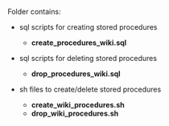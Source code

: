 Folder contains:
- sql scripts for creating stored procedures
	- **create_procedures_wiki.sql**

- sql scripts for deleting stored procedures
	- **drop_procedures_wiki.sql**
	
- sh files to create/delete stored procedures
	- **create_wiki_procedures.sh**
	- **drop_wiki_procedures.sh**
	
